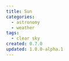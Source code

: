 ```yaml
---
title: Sun
categories:
  - astronomy
  - weather
tags:
  - clear sky
created: 0.7.0
updated: 1.0.0-alpha.1
---
```

